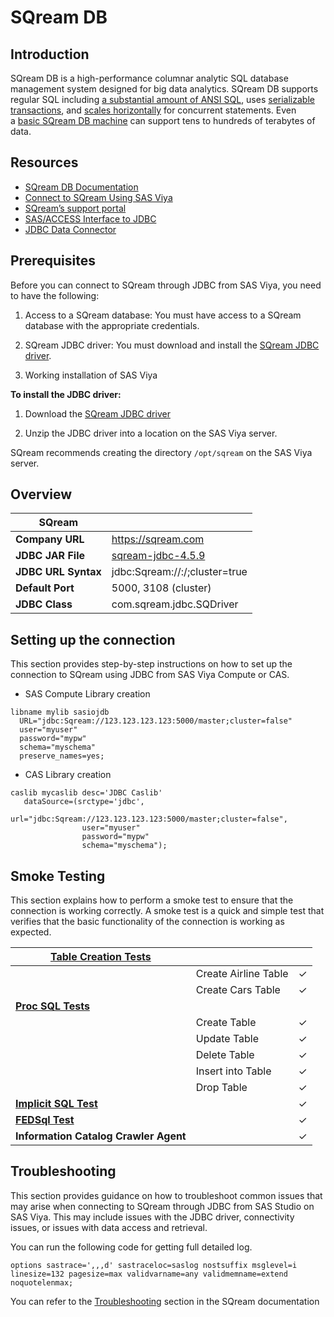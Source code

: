 # SQream DB

## Introduction

SQream DB is a high-performance columnar analytic SQL database management system designed for big data analytics. SQream DB supports regular SQL including [a substantial amount of ANSI SQL](https://docs.sqream.com/en/latest/reference/sql_feature_support.html#sql-feature-support), uses [serializable transactions](https://docs.sqream.com/en/latest/feature_guides/transactions.html#transactions), and [scales horizontally](https://docs.sqream.com/en/latest/feature_guides/concurrency_and_scaling_in_sqream.html#concurrency-and-scaling-in-sqream) for concurrent statements. Even a [basic SQream DB machine](https://docs.sqream.com/en/latest/getting_started/hardware_guide.html#hardware-guide) can support tens to hundreds of terabytes of data.

## Resources

- [SQream DB Documentation](https://docs.sqream.com/en/latest/index.html)
- [Connect to SQream Using SAS Viya](https://docs.sqream.com/en/latest/connecting_to_sqream/client_platforms/sas_viya.html)
- [SQream’s support portal](https://sqream.atlassian.net/servicedesk/)
- [SAS/ACCESS Interface to JDBC](https://go.documentation.sas.com/doc/en/pgmsascdc/v_038/acreldb/n1usgr00wc9cvln1gnyp1807qu17.htm)
- [JDBC Data Connector](https://go.documentation.sas.com/doc/en/pgmsascdc/v_038/casref/n1ldk5vubre9oen10bdqoqkfc1y7.htm)

## Prerequisites

Before you can connect to SQream through JDBC from  SAS Viya, you need to have the following:

1. Access to a SQream database: You must have access to a SQream database with the appropriate credentials.

2. SQream JDBC driver: You must download and install the [SQream JDBC driver](https://sq-ftp-public.s3.amazonaws.com/sqream-jdbc-4.5.9.jar). 

3. Working installation of SAS Viya

**To install the JDBC driver:**

1. Download the [SQream JDBC driver](https://sq-ftp-public.s3.amazonaws.com/sqream-jdbc-4.5.9.jar)

2. Unzip the JDBC driver into a location on the SAS Viya server.

SQream recommends creating the directory `/opt/sqream` on the SAS Viya server.

## Overview

| SQream              |                                                                                   |
| ------------------- | --------------------------------------------------------------------------------- |
| **Company URL**     | https://sqream.com                                                                |
| **JDBC JAR File**   | [sqream-jdbc-4.5.9](https://sq-ftp-public.s3.amazonaws.com/sqream-jdbc-4.5.9.jar) |
| **JDBC URL Syntax** | jdbc:Sqream://<endpoint>:<port>/<database>;cluster=true                           |
| **Default Port**    | 5000, 3108 (cluster)                                                              |
| **JDBC Class**      | com.sqream.jdbc.SQDriver                                                          |

## Setting up the connection

This section provides step-by-step instructions on how to set up the connection to SQream using JDBC from SAS Viya Compute or CAS.

- SAS Compute Library creation

```sas
libname mylib sasiojdb
  URL="jdbc:Sqream://123.123.123.123:5000/master;cluster=false"
  user="myuser"
  password="mypw"
  schema="myschema"
  preserve_names=yes;
```

- CAS Library creation

```sas
caslib mycaslib desc='JDBC Caslib'
   dataSource=(srctype='jdbc',
                url="jdbc:Sqream://123.123.123.123:5000/master;cluster=false",
                user="myuser"
                password="mypw"
                schema="myschema");
```

## Smoke Testing

This section explains how to perform a smoke test to ensure that the connection is working correctly. A smoke test is a quick and simple test that verifies that the basic functionality of the connection is working as expected.

| [**Table Creation Tests**](..#table-creation-tests)                  |                      |     |
| ------------------------------------- | -------------------- | --- |
|                                       | Create Airline Table | &check;  |
|                                       | Create Cars Table    | &check;  |
| [**Proc SQL Tests**](..#proc-sql-tests)                    |                      |     |
|                                       | Create Table         | &check;  |
|                                       | Update Table         | &check;  |
|                                       | Delete Table         | &check;  |
|                                       | Insert into Table    | &check;  |
|                                       | Drop Table           | &check;  |
| [**Implicit SQL Test**](..#implicit-sql-tests)               |                      | &check;  |
| [**FEDSql Test**](..#fedsql-test)                      |                      | &check;  |
| **Information Catalog Crawler Agent** |                      | &check;  |

## Troubleshooting

This section provides guidance on how to troubleshoot common issues that may arise when connecting to SQream through JDBC from SAS Studio on SAS Viya. This may include issues with the JDBC driver, connectivity issues, or issues with data access and retrieval.

You can run the following code for getting full detailed log.

```sas
options sastrace=',,,d' sastraceloc=saslog nostsuffix msglevel=i
linesize=132 pagesize=max validvarname=any validmemname=extend noquotelenmax;
```

You can refer to the [Troubleshooting](https://docs.sqream.com/en/latest/connecting_to_sqream/client_platforms/sas_viya.html#troubleshooting-sas-viya) section in the SQream documentation
